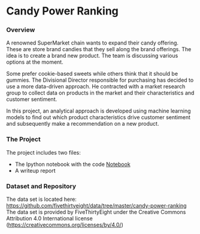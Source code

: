 # Candy Power Ranking

### Overview

A renowned SuperMarket chain wants to expand their candy offering. These are store brand candies that they sell along the brand offerings. The idea is to create a brand new product. The team is discussing various options at the moment.

Some prefer cookie-based sweets while others think that it should be gummies. The Divisional Director responsible for purchasing has decided to use a more data-driven approach. He contracted with a market research group to collect data on products in the market and their characteristics and customer sentiment.

In this project, an analytical approach is developed using machine learning models to find out which product characteristics drive customer sentiment and subsequently make a recommendation on a new product.

### The Project
The project includes two files:
*	The Ipython notebook with the code [Notebook](https://github.com/AnjanaSanu/Halloween-Candy/blob/master/Halloween_Candy.ipynb)
*	A writeup report

### Dataset and Repository
The data set is located here:
https://github.com/fivethirtyeight/data/tree/master/candy-power-ranking
The data set is provided by FiveThirtyEight under the Creative Commons Attribution 4.0 International
license (https://creativecommons.org/licenses/by/4.0/)

